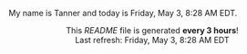 My name is Tanner and today is Friday, May 3, 8:28 AM EDT.

<p align="center">This <i>README</i> file is generated <b>every 3 hours</b>!</br>Last refresh: Friday, May 3, 8:28 AM EDT<br /></p>
